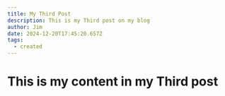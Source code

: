 ```yaml
---
title: My Third Post
description: This is my Third post on my blog
author: Jim
date: 2024-12-20T17:45:20.657Z
tags:
  - created
---
```


# This is my content in my Third post